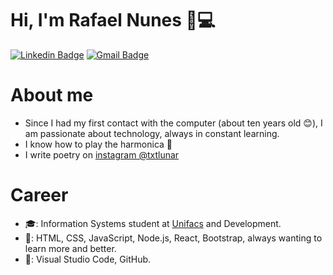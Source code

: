 # Hi, I'm Rafael Nunes 👋💻

[![Linkedin Badge](https://img.shields.io/badge/-LinkedIn-blue?style=flat-square&logo=Linkedin&logoColor=white&link=https://www.linkedin.com/in/rafaelnpf//)](https://www.linkedin.com/in/rafaelnpf/)
[![Gmail Badge](https://img.shields.io/badge/-Gmail-c14438?style=flat-square&logo=Gmail&logoColor=white&link=mailto:rafaelnpf.dev@gmail.com)](mailto:rafaelnpf.dev@gmail.com)

# About me
- Since I had my first contact with the computer (about ten years old 😊), I am passionate about technology, always in constant learning.
- I know how to play the harmonica 🎵 
- I write poetry on [instagram @txtlunar](https://www.instagram.com/txtlunar/)

# Career
- 🎓: Information Systems student at [Unifacs](https://www.unifacs.br/) and Development.
- 💾: HTML, CSS, JavaScript, Node.js, React, Bootstrap, always wanting to learn more and better.
- 🔧: Visual Studio Code, GitHub.
